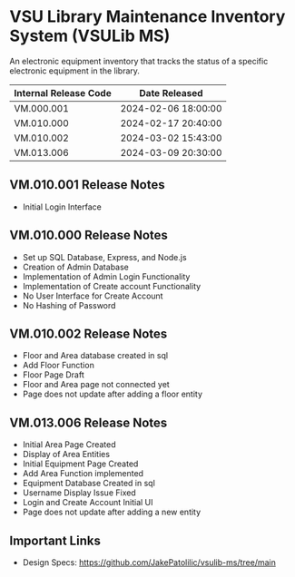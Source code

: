 # VSU Library Maintenance Inventory System (VSULib MS)

An electronic equipment inventory that tracks the status of a specific electronic equipment in the library.

| Internal Release Code | Date Released       |
| --------------------- | ------------------- |
| VM.000.001            | 2024-02-06 18:00:00 |
| VM.010.000            | 2024-02-17 20:40:00 |
| VM.010.002            | 2024-03-02 15:43:00 |
| VM.013.006            | 2024-03-09 20:30:00 |

## VM.010.001 Release Notes

- Initial Login Interface

## VM.010.000 Release Notes

- Set up SQL Database, Express, and Node.js
- Creation of Admin Database
- Implementation of Admin Login Functionality
- Implementation of Create account Functionality
- No User Interface for Create Account
- No Hashing of Password

## VM.010.002 Release Notes

- Floor and Area database created in sql
- Add Floor Function
- Floor Page Draft
- Floor and Area page not connected yet
- Page does not update after adding a floor entity

## VM.013.006 Release Notes

- Initial Area Page Created
- Display of Area Entities
- Initial Equipment Page Created
- Add Area Function implemented
- Equipment Database Created in sql
- Username Display Issue Fixed
- Login and Create Account Initial UI
- Page does not update after adding a new entity

## Important Links

- Design Specs: https://github.com/JakePatolilic/vsulib-ms/tree/main
